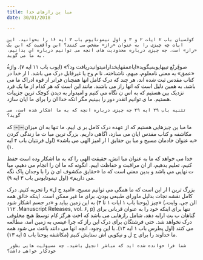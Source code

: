 ```yaml
---
title: مبا ین رازهای خدا
date: 30/01/2018

---
```


`کولسیان باب ۲ ایات ۲ و ۳ و اول تیموتايوس باب ۳ ایه ١۶ را بخوانید. این ایات چه چیزی را به عنوان «راز» مشخص می کنند؟ این واقعیت که این یک «راز» است، چه چیزی درباره محدودیت های انچه می توانیم درباره ان بدانیم، به ما می گوید.`

ُصوفَِرنَْع تیبهایوبمیگوید«ایاعمقهایخدارامیتوانیدریافت ود؟» (ایوب باب ۱۱ ایه ۷). واژه «عمق» به معنی نامعلوم، مبهم، ناشناخته، نا م وح یا غیرقابل درک می باشد. ا ار خدا در کتاب مقدس ثبت شده اند، هر چند که درک کامل انها همچنان فراتر از قوه ادراک ما می باشد. به همین دلیل است که انها راز می باشند. مانند این است که هر کدام از ما یک فرد نزدیک بین هستیم که به اس ن نگاه می کنیم و امیدوار به دیدن کوچک ترین جزيیات هستیم. ما  ی توانیم انقدر دور را ببینیم مگر انکه خدا ان را برای ما  ایان سازد.

`تثنیه باب ۲۹ ایه ۲۹ چه چیزی درباره انچه که به ما اشکار شده است، می گوید؟`

ما مبا ین چیزهایی هستیم که از عهده درک کامل بر  ی ايیم. ما تنها به ان میزان￼￼ که مکاشفه و کتاب مقدس  ایان می سازد، اگاهی داریم. بزرگ ترین مبا ت ما زندگی کردن «به عنوان خادمان مسیح و مبا ین حقایق ا ار امیز الهی می باشد» (اول قرنتیان باب ۴ ایه ۱).

خدا می خواهد که ما به عنوان مبا انش، حقیقت الهی را که به ما اشکار  وده است حفظ کنیم، تعلیم بدهیم، از ان مراقبت و حفاظت  اییم. انگونه که ما ان را انجام می دهیم، مبا ت نهایی می باشد و بدین معنی است که ما «حقایق مکشوف ای ن را با وجدان پاک نگه می داریم» (اول تیموتايوس باب ۳ ایه ۹).

بزرگ ترین ا ار این است که ما همگی می توانیم مسیح، «امید ج ل» را تجربه کنیم. درک کامل نقشه نجات بدلیل ماورای طبیعی بودن، برای ما غیر ممکن است. اینکه خالق همه چیز (یوحنا باب ۱ ایات ۱ تا ۳) به این زمین بیاید و «در جسم اشکار شود» (الن جی. وایت، ١١۲ .Manuscript Releases, vol. ۶, p) تنها برای اینکه خود را به عنوان قربانی برای گناهان ب یت ارايه دهد، شامل رازهایی می باشد که احت   هرگز کام  توسط هیچ مخلوقی درک نخواهد شد. حتی فرشتگان برای درک این راز که چرا عیسی به زمین امد، مطالعه می کنند (اول پطرس باب ۱ ایه ۱۲). با این وجود، انچه انها می دانند باعث می شود همه ما خداوند را برای ج ل و نیکويی اش ستایش کنیم (مکاشفه یوحنا باب ۵ ایه ۱۳).

`شما فرا خوانده شده اید که مباشر انجیل باشید. چه مسيولیت هایی بطور￼ خودکار خواهی داشت؟`